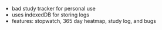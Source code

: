 - bad study tracker for personal use
- uses indexedDB for storing logs
- features: stopwatch, 365 day heatmap, study log, and bugs

